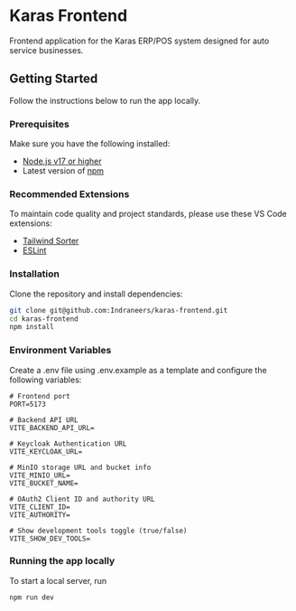 # Karas Frontend

Frontend application for the Karas ERP/POS system designed for auto service businesses.

## Getting Started

Follow the instructions below to run the app locally.

### Prerequisites

Make sure you have the following installed:

- [Node.js v17 or higher](https://nodejs.org/en/about/previous-releases)  
- Latest version of [npm](https://www.npmjs.com/)

### Recommended Extensions

To maintain code quality and project standards, please use these VS Code extensions:

- [Tailwind Sorter](https://marketplace.visualstudio.com/items?itemName=dejmedus.tailwind-sorter)  
- [ESLint](https://marketplace.visualstudio.com/items?itemName=dbaeumer.vscode-eslint)

### Installation

Clone the repository and install dependencies:

```bash
git clone git@github.com:Indraneers/karas-frontend.git
cd karas-frontend
npm install
```

### Environment Variables
Create a .env file using .env.example as a template and configure the following variables:

```env
# Frontend port
PORT=5173

# Backend API URL
VITE_BACKEND_API_URL=

# Keycloak Authentication URL
VITE_KEYCLOAK_URL=

# MinIO storage URL and bucket info
VITE_MINIO_URL=
VITE_BUCKET_NAME=

# OAuth2 Client ID and authority URL
VITE_CLIENT_ID=
VITE_AUTHORITY=

# Show development tools toggle (true/false)
VITE_SHOW_DEV_TOOLS=
```

### Running the app locally
To start a local server, run
```bash
npm run dev
```
